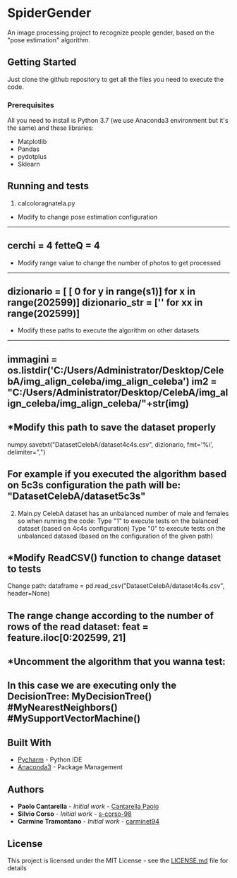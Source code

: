 # SpiderGender

An image processing project to recognize people gender, based on the "pose estimation" algorithm.

## Getting Started
Just clone the github repository to get all the files you need to execute the code.


### Prerequisites

All you need to install is Python 3.7 (we use Anaconda3 environment but it's the same) and these libraries:
* Matplotlib
* Pandas
* pydotplus
* Sklearn


## Running and tests

1. calcoloragnatela.py
* Modify to change pose estimation configuration
--- 
cerchi = 4
fetteQ = 4 
---

* Modify range value to change the number of photos to get processed
---
dizionario = [ [ 0 for y in range(s1)] for x in range(202599)]
dizionario_str = ['' for xx in range(202599)]
---

* Modify these paths to execute the algorithm on other datasets
---
immagini = os.listdir('C:/Users/Administrator/Desktop/CelebA/img_align_celeba/img_align_celeba')
im2 = "C:/Users/Administrator/Desktop/CelebA/img_align_celeba/img_align_celeba/"+str(img)
---

*Modify this path to save the dataset properly
---
numpy.savetxt("DatasetCelebA/dataset4c4s.csv", dizionario, fmt='%i', delimiter=",")

For example if you executed the algorithm based on 5c3s configuration the path will be:
"DatasetCelebA/dataset5c3s"
---

2. Main.py
CelebA dataset has an unbalanced number of male and females so when running the code:
Type "1" to execute tests on the balanced dataset (based on 4c4s configuration)
Type "0" to execute tests on the unbalanced datased (based on the configuration of the given path)

*Modify ReadCSV() function to change dataset to tests
---
Change path:
dataframe = pd.read_csv("DatasetCelebA/dataset4c4s.csv", header=None)

The range change according to the number of rows of the read dataset:
feat = feature.iloc[0:202599, 21]
---

*Uncomment the algorithm that you wanna test:
---
In this case we are executing only the DecisionTree:
MyDecisionTree()
#MyNearestNeighbors()
#MySupportVectorMachine()
---


## Built With

* [Pycharm](https://www.jetbrains.com/pycharm/) - Python IDE
* [Anaconda3](https://www.anaconda.com/) - Package Management


## Authors

* **Paolo Cantarella** - *Initial work* - [Cantarella Paolo](https://github.com/Pcantarella7)
* **Silvio Corso** - *Initial work* - [s-corso-98](https://github.com/s-corso-98)
* **Carmine Tramontano** - *Initial work* - [carminet94](https://github.com/carminet94)

## License

This project is licensed under the MIT License - see the [LICENSE.md](LICENSE.md) file for details
